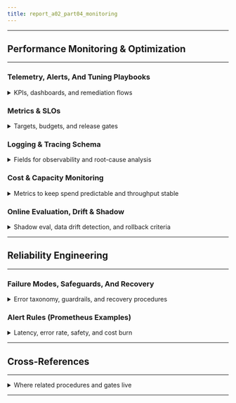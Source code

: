 ```yaml
---
title: report_a02_part04_monitoring
---
```


---
## Performance Monitoring & Optimization
---

### Telemetry, Alerts, And Tuning Playbooks
<details>
<summary>KPIs, dashboards, and remediation flows</summary>

---

- **Key performance indicators**
  - Latency, throughput, task quality, safety, and drift indicators.

- **Dashboards**
  - Time-series views with cohorts by adapter and version; drill-down by dataset slice.

- **Optimization levers**
  - Quantization, dynamic batching, KV-cache management, prompt compression.

- **Runbooks**
  - Latency spike, quality regression, safety violation, cost overrun.

---

</details>

### Metrics & SLOs
<details>
<summary>Targets, budgets, and release gates</summary>

---

- **Latency & availability**
  - Targets: `p50 < 400ms`, `p95 < 1200ms`, availability `>= 99.9%` (configurable per product).
  - Windows: rolling `7d` for SLO, alerting on `5m` sustained breach.
- **Quality & safety**
  - Primary: task metric (e.g., Exact-Match/F1 or business “good-response-rate”).
  - Safety: violation rate `< 0.1%`; auto-rollback if exceeded for `> 5m`.
- **Cost**
  - Track `$ / 1k tokens (train/infer)`, GPU utilization, and cache hit-rate; alert on budget burn `> 120%` of weekly plan.
- **Release gates**
  - Canary advances only if: `p95` within target, error rate below threshold, safety violations below target, and cost within plan.
- **Traceability**
  - Every deploy emits a **release marker** and version tag for correlation across dashboards and logs.

---

</details>

### Logging & Tracing Schema
<details>
<summary>Fields for observability and root-cause analysis</summary>

---

- **Log/trace schema**
  - Table
    | **Field** | **Description** |
    |---|---|
    | **trace_id** | Correlates request across services |
    | **span_id** | Sub-operation within a trace |
    | **model_id / adapter_id / version** | Exact model + adapter + semantic version |
    | **route** | API route / feature |
    | **input_len / output_len** | Tokens in/out |
    | **latency_ms** | End-to-end time |
    | **cache_hit** | KV/prompt cache hit flag |
    | **safety_flags** | PII/Toxic/Hate/etc. booleans |
    | **cost_usd** | Monetized per-request cost |
    | **user_hash** | Stable hashed user id for cohorting |
- **Sampling**
  - Head-based sampling `1–10%` for full payload traces; error/safety outliers upsampled `→ 100%`.
- **PII**
  - Redact/ tokenize before persistence; keep raw only in volatile memory for filtering.

---

</details>

### Cost & Capacity Monitoring
<details>
<summary>Metrics to keep spend predictable and throughput stable</summary>

---

- **Key cost metrics**
  - `$ / 1k tokens (infer/train)`, GPU `utilization`, `tokens/sec`, `queue_depth`, `batch_fill_rate`.
- **Python exporter (Prometheus)**
  - Example
    ```python
    from prometheus_client import Counter, Histogram, start_http_server
    infer_tokens = Counter("infer_tokens_total", "Output tokens", ["model","adapter","route"])
    infer_cost = Counter("infer_cost_usd_total", "Inference cost (USD)", ["model","adapter","route"])
    latency = Histogram("infer_latency_ms", "End-to-end latency (ms)", buckets=[100,200,400,800,1200,2000,5000])

    if __name__ == "__main__":
      start_http_server(9108)  # scrape target
      # within request handler:
      # infer_tokens.labels(model, adapter, route).inc(out_tokens)
      # infer_cost.labels(model, adapter, route).inc(cost_usd)
      # latency.observe(ms)
    ```
- **Budget math (tie to Part 2)**
  - Embed weekly budget; alert when projected run-rate `> 120%` of plan; surface per-feature spend for prioritization.

---

</details>

### Online Evaluation, Drift & Shadow
<details>
<summary>Shadow eval, data drift detection, and rollback criteria</summary>

---

- **Shadow evaluation**
  - Mirror `1–5%` of prod traffic to candidate; compute acceptance/quality gaps vs control; store per-slice stats.
- **Data drift**
  - Monitor input distributions (length, language, toxicity proxy); Population Stability Index (PSI) `> 0.2` triggers offline re-eval.
- **Rollback criteria (tie to Part 3)**
  - Auto-rollback if: `p95` or error rate breach `> 5m`, safety rate `> 0.1%`, or acceptance drops `> 3σ` from baseline.
- **Mermaid – flow**
  - Diagram
    ```mermaid
    flowchart LR
      A["Prod Traffic"] --> B["Control Model"];
      A --> C["Candidate Shadow/Canary"];
      B --> D["Eval Service"];
      C --> D;
      D --> E["Metrics Store / TSDB"];
      E --> F["Alertmanager / On-call"];
    ```


---

</details>


---
## Reliability Engineering
---

### Failure Modes, Safeguards, And Recovery
<details>
<summary>Error taxonomy, guardrails, and recovery procedures</summary>

---

- **Failure modes**
  - OOM, tokenizer mismatch, adapter merge errors, API timeouts, and hot-spot shards.

- **Safeguards**
  - Health probes, autoscaling policies, circuit breakers, and rate limiting.

- **Recovery**
  - Rollback to last known good, re-queue via DLQ, snapshot/restore of model registry.

- **Auditability**
  - Trace IDs on all requests and immutable logs for compliance.

---

</details>

### Alert Rules (Prometheus Examples)
<details>
<summary>Latency, error rate, safety, and cost burn</summary>

---

- **Latency p95**
  - YAML
    ```yaml
    groups:
      - name: llm_alerts
        rules:
          - alert: LLMHighP95
            expr: histogram_quantile(0.95, sum(rate(infer_latency_ms_bucket[5m])) by (le)) > 1.2
            for: 5m
            labels: { severity: page }
            annotations:
              summary: "p95 latency breach"
              runbook: "runbooks/latency_spike.md"
    ```
- **Safety violation rate**
  - YAML
    ```yaml
    - alert: LLMSafetyViolations
      expr: rate(safety_violations_total[5m]) > 0.001
      for: 5m
      labels: { severity: page }
      annotations:
        summary: "Safety violation rate high"
        runbook: "runbooks/safety_violation.md"
    ```
- **Cost burn**
  - YAML
    ```yaml
    - alert: LLMCostOverrun
      expr: (increase(infer_cost_usd_total[1h])) > 1.2 * ($BUDGET_PER_HOUR)
      for: 30m
      labels: { severity: ticket }
      annotations:
        summary: "Projected cost overrun"
        runbook: "runbooks/cost_overrun.md"
    ```

---

</details>


---
## Cross-References
---

<details>
<summary>Where related procedures and gates live</summary>

---

- **Architecture & evaluation harness** → `report_A02_part01_architecture.md`
- **Release/canary/rollback details** → `report_A02_part03_impl_plan.md`
- **Cost & budgeting** → `report_A02_part02_cost_benefit.md`

---

</details>

---

